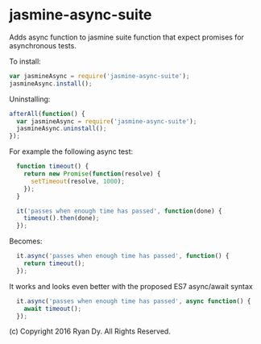# jasmine-async-suite

Adds async function to jasmine suite function that expect promises for asynchronous tests.

To install:
```js
var jasmineAsync = require('jasmine-async-suite');
jasmineAsync.install();
```

Uninstalling:
```js
afterAll(function() {
  var jasmineAsync = require('jasmine-async-suite');
  jasmineAsync.uninstall();
});
```

For example the following async test:
```js
  function timeout() {
    return new Promise(function(resolve) {
      setTimeout(resolve, 1000);
    });
  }

  it('passes when enough time has passed', function(done) {
    timeout().then(done);
  });    
```

Becomes:
```js
  it.async('passes when enough time has passed', function() {
    return timeout();  
  });    
```

It works and looks even better with the proposed ES7 async/await syntax
```js
  it.async('passes when enough time has passed', async function() {
    await timeout();  
  });    
```

(c) Copyright 2016 Ryan Dy. All Rights Reserved.
